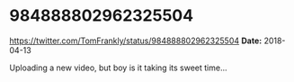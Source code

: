 # 984888802962325504
https://twitter.com/TomFrankly/status/984888802962325504
**Date:** 2018-04-13

Uploading a new video, but boy is it taking its sweet time...
